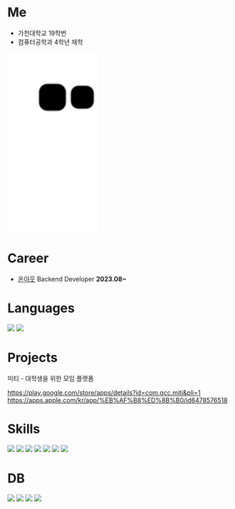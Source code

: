 # Me

- 가천대학교 19학번
- 컴퓨터공학과 4학년 재학

<picture width='40%'>
  <source media="(prefers-color-scheme: dark)" srcset="https://raw.githubusercontent.com/jeonghyeon00/github-contribution-snake/output/github-contribution-grid-snake-dark.svg">
  <source media="(prefers-color-scheme: light)" srcset="https://raw.githubusercontent.com/jeonghyeon00/github-contribution-snake/output/github-contribution-grid-snake.svg">
  <img width='40%' alt="github contribution grid snake animation" src="https://raw.githubusercontent.com/hotoo/hotoo/output/github-contribution-grid-snake.svg">
</picture>

# Career
 - [온아웃](https://corp.on-out.com/) Backend Developer **2023.08~**


# Languages
<img src="https://img.shields.io/badge/Kotlin-7F52FF?style=for-the-badge&logo=Kotlin&logoColor=white"/>    
<img src="https://img.shields.io/badge/Java-3126CB?style=for-the-badge&logo=Java&logoColor=white"/>    


# Projects

미티 - 대학생을 위한 모임 플랫폼

https://play.google.com/store/apps/details?id=com.gcc.miti&pli=1   
https://apps.apple.com/kr/app/%EB%AF%B8%ED%8B%B0/id6478576518

# Skills

<img src="https://img.shields.io/badge/Spring Boot-6DB33F?style=for-the-badge&logo=Spring boot&logoColor=white"/> <img src="https://img.shields.io/badge/Serverless-FD5750?style=for-the-badge&logo=Serverless&logoColor=white"/> 
<img src="https://img.shields.io/badge/AWS Lambda-FF9900?style=for-the-badge&logo=AWS Lambda&logoColor=white"/>
<img src="https://img.shields.io/badge/Amazon SQS-FF4F8B?style=for-the-badge&logo=Amazon SQS&logoColor=white"/>
<img src="https://img.shields.io/badge/docker-2496ED?style=for-the-badge&logo=docker&logoColor=white">
<img src="https://img.shields.io/badge/Amazon S3-569A31?style=for-the-badge&logo=Amazon S3&logoColor=white">
<img src="https://img.shields.io/badge/Firebase-FFCA28?style=for-the-badge&logo=Firebase&logoColor=white">

# DB

<img src="https://img.shields.io/badge/PostgreSQL-4169E1?style=for-the-badge&logo=PostgreSQL&logoColor=white"/> <img src="https://img.shields.io/badge/Redis-DC382D?style=for-the-badge&logo=Redis&logoColor=white"> <img src="https://img.shields.io/badge/Flyway-CC0200?style=for-the-badge&logo=Flyway&logoColor=white"/>
<img src="https://img.shields.io/badge/MySQL-4479A1?style=for-the-badge&logo=MySQL&logoColor=white"/> 
